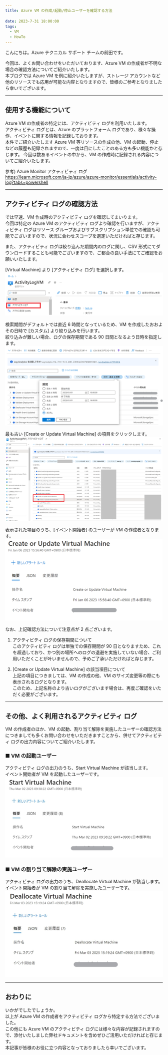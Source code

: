```yaml
---
title: Azure VM の作成/起動/停止ユーザーを確認する方法

date: 2023-7-31 18:00:00
tags:
  - VM
  - HowTo
---
```


こんにちは。Azure テクニカル サポート チームの前田です。

今回は、よくお問い合わせをいただいております、Azure VM の作成者が不明な場合の確認方法についてご紹介いたします。  
本ブログでは Azure VM を例に紹介いたしますが、ストレージ アカウントなど他のリソースでも応用が可能な内容となりますので、皆様のご参考となりましたら幸いでございます。

---
## 使用する機能について
Azure VM の作成者の特定には、アクティビティ ログを利用いたします。  
アクティビティ ログとは、Azure のプラットフォーム ログであり、様々な操作、イベントに関する情報を記録しております。  
本件でご紹介いたします Azure VM 等リソースの作成の他、VM の起動、停止などの履歴も記録されますので、一度は目にしたことのある方も多い機能かと存じます。
今回は数あるイベントの中から、VM の作成時に記録される内容についてご紹介いたします。

参考) Azure Monitor アクティビティ ログ  
https://learn.microsoft.com/ja-jp/azure/azure-monitor/essentials/activity-log?tabs=powershell

---
## アクティビティ ログの確認方法
では早速、VM 作成時のアクティビティ ログを確認してまいります。  
今回は特定の Azure VM のアクティビティ ログより確認を行いますが、アクティビティ ログはリソース グループおよびサブスクリプション単位での確認も可能でございますので、状況に合わせスコープを選定いただければと存じます。

また、アクティビティ ログは絞り込んだ期間内のログに関し、CSV 形式にてダウンロードすることも可能でございますので、ご都合の良い手法にてご確認をお願いいたします。

[Virtual Machine] より [アクティビティ ログ] を選択します。
![](vm-create-activity-log/activitylog001.png)

検索期間がデフォルトでは直近 6 時間となっているため、VM を作成したおおよその日時で [カスタム] より絞り込みを行います。  
絞り込みが難しい場合、ログの保存期間である 90 日間となるよう日時を指定します。
![](vm-create-activity-log/activitylog002.png)

最も古い [Create or Update Virtual Machine] の項目をクリックします。
![](vm-create-activity-log/activitylog003.png)
 
表示された項目のうち、[イベント開始者] のユーザーが VM の作成者となります。
![](vm-create-activity-log/activitylog004.png)

なお、上記確認方法について注意点が 2 点ございます。

1. アクティビティ ログの保存期間について  
このアクティビティ ログは単独での保存期間が 90 日となりますため、これを超過しており、かつ別の場所へのログの退避を実施していない場合、ご利用いただくことが叶いませんので、予めご了承いただければと存じます。

2. [Create or Update Virtual Machine] の該当項目について  
上記の項目につきましては、VM の作成の他、VM のサイズ変更等の際にも表示されるログとなります。  
このため、上記名称のより古いログがございます場合は、再度ご確認をいただく必要がございます。

---
## その他、よく利用されるアクティビティ ログ
VM の作成者のほか、VM の起動、割り当て解除を実施したユーザーの確認方法につきましても多くお問い合わせをいただきますことから、併せてアクティビティ ログの出力内容についてご紹介いたします。

### ■ VM の起動ユーザー
アクティビティ ログの出力のうち、Start Virtual Machine が該当します。  
イベント開始者が VM を起動したユーザーです。
![](vm-create-activity-log/activitylog005.png)
 

### ■ VM の割り当て解除の実施ユーザー
アクティビティ ログの出力のうち、Deallocate Virtual Machine が該当します。  
イベント開始者が VM の割り当て解除を実施したユーザーです。
 ![](vm-create-activity-log/activitylog006.png)

---
## おわりに
いかがでしたでしょうか。  
以上が Azure VM の作成者をアクティビティ ログから特定する方法でございました。  
この他にも Azure VM のアクティビティ ログには様々な内容が記録されますので、添付いたしました弊社ドキュメントを含めぜひご活用いただければと存じます。  
本記事が皆様のお役に立つ内容となっておりましたら幸いでございます。


